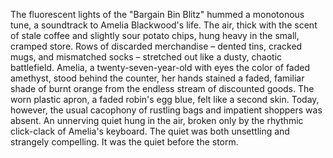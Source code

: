 The fluorescent lights of the "Bargain Bin Blitz" hummed a monotonous tune, a soundtrack to Amelia Blackwood's life.  The air, thick with the scent of stale coffee and slightly sour potato chips, hung heavy in the small, cramped store.  Rows of discarded merchandise – dented tins, cracked mugs, and mismatched socks – stretched out like a dusty, chaotic battlefield.  Amelia, a twenty-seven-year-old with eyes the color of faded amethyst, stood behind the counter, her hands stained a faded, familiar shade of burnt orange from the endless stream of discounted goods.  The worn plastic apron, a faded robin's egg blue, felt like a second skin. Today, however, the usual cacophony of rustling bags and impatient shoppers was absent. An unnerving quiet hung in the air, broken only by the rhythmic click-clack of Amelia's keyboard.  The quiet was both unsettling and strangely compelling.  It was the quiet before the storm.
